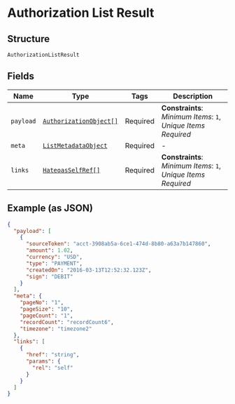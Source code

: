 
# Authorization List Result

## Structure

`AuthorizationListResult`

## Fields

| Name | Type | Tags | Description |
|  --- | --- | --- | --- |
| `payload` | [`AuthorizationObject[]`](../../doc/models/authorization-object.md) | Required | **Constraints**: *Minimum Items*: `1`, *Unique Items Required* |
| `meta` | [`ListMetadataObject`](../../doc/models/list-metadata-object.md) | Required | - |
| `links` | [`HateoasSelfRef[]`](../../doc/models/hateoas-self-ref.md) | Required | **Constraints**: *Minimum Items*: `1`, *Unique Items Required* |

## Example (as JSON)

```json
{
  "payload": [
    {
      "sourceToken": "acct-3908ab5a-6ce1-474d-8b80-a63a7b147860",
      "amount": 1.02,
      "currency": "USD",
      "type": "PAYMENT",
      "createdOn": "2016-03-13T12:52:32.123Z",
      "sign": "DEBIT"
    }
  ],
  "meta": {
    "pageNo": "1",
    "pageSize": "10",
    "pageCount": "1",
    "recordCount": "recordCount6",
    "timezone": "timezone2"
  },
  "links": [
    {
      "href": "string",
      "params": {
        "rel": "self"
      }
    }
  ]
}
```

